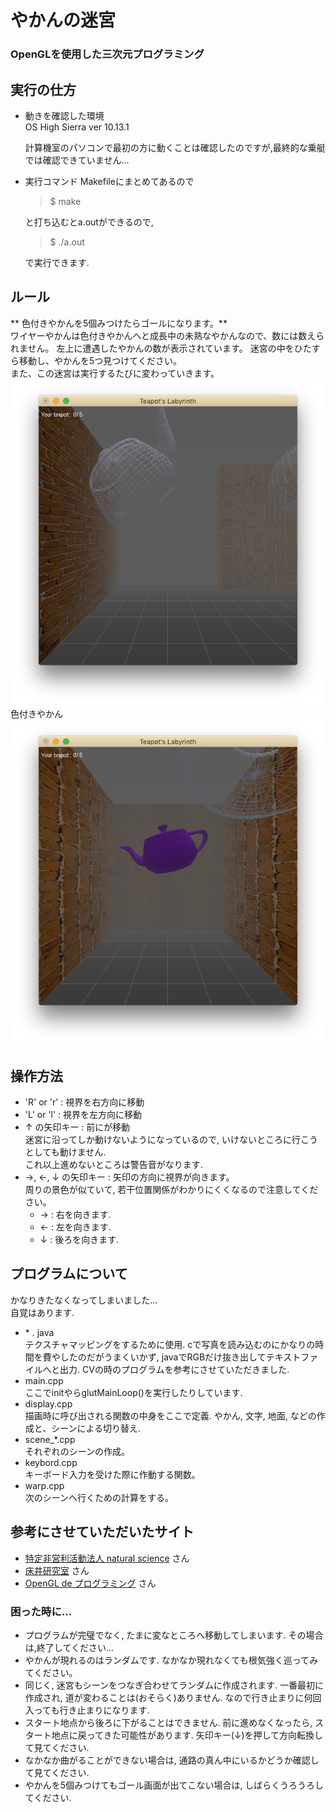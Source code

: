 
# やかんの迷宮
### OpenGLを使用した三次元プログラミング

## 実行の仕方
- 動きを確認した環境  
    OS High Sierra ver 10.13.1  

    計算機室のパソコンで最初の方に動くことは確認したのですが,最終的な乗艇では確認できていません...
- 実行コマンド
    Makefileにまとめてあるので
    > $  make

    と打ち込むとa.outができるので,
    > $  ./a.out

    で実行できます.

## ルール
** 色付きやかんを5個みつけたらゴールになります。**  
ワイヤーやかんは色付きやかんへと成長中の未熟なやかんなので、数には数えられません。
左上に遭遇したやかんの数が表示されています。
迷宮の中をひたすら移動し、やかんを5つ見つけてください。  
また、この迷宮は実行するたびに変わっていきます。  
![通路の写真](imgs/img1.png)  
色付きやかん  
![色付きやかんの写真](imgs/img2.png)


## 操作方法
- 'R' or 'r' : 視界を右方向に移動
- 'L' or 'l' : 視界を左方向に移動
- ↑ の矢印キー : 前にが移動  
  迷宮に沿ってしか動けないようになっているので, いけないところに行こうとしても動けません.  
  これ以上進めないところは警告音がなります.
- →, ←, ↓ の矢印キー : 矢印の方向に視界が向きます。  
周りの景色が似ていて, 若干位置関係がわかりにくくなるので注意してください。
  - → : 右を向きます.
  - ← : 左を向きます.
  - ↓ : 後ろを向きます.

## プログラムについて
かなりきたなくなってしまいました...  
自覚はあります.
- \* . java  
  テクスチャマッピングをするために使用. cで写真を読み込むのにかなりの時間を費やしたのだがうまくいかず, javaでRGBだけ抜き出してテキストファイルへと出力. CVの時のプログラムを参考にさせていただきました.
- main.cpp  
  ここでinitやらglutMainLoop()を実行したりしています.
- display.cpp  
  描画時に呼び出される関数の中身をここで定義.
  やかん, 文字, 地面, などの作成と、シーンによる切り替え.
- scene_*.cpp  
  それぞれのシーンの作成。
- keybord.cpp  
  キーボード入力を受けた際に作動する関数。
- warp.cpp  
  次のシーンへ行くための計算をする。

## 参考にさせていただいたサイト
  - [特定非営利活動法人 natural science](http://www.natural-science.or.jp/) さん
  - [床井研究室](http://marina.sys.wakayama-u.ac.jp/~tokoi/oglarticles.html) さん
  - [OpenGL de プログラミング](http://seesaawiki.jp/w/mikk_ni3_92/d/%a5%e1%a5%cb%a5%e5%a1%bc) さん

### 困った時に...
- プログラムが完璧でなく, たまに変なところへ移動してしまいます. その場合は,終了してください...
- やかんが現れるのはランダムです. なかなか現れなくても根気強く巡ってみてください。
- 同じく, 迷宮もシーンをつなぎ合わせてランダムに作成されます. 一番最初に作成され, 道が変わることは(おそらく)ありません. なので行き止まりに何回入っても行き止まりになります.
- スタート地点から後ろに下がることはできません. 前に進めなくなったら, スタート地点に戻ってきた可能性があります. 矢印キー(↓)を押して方向転換して見てください.
- なかなか曲がることができない場合は, 通路の真ん中にいるかどうか確認して見てください.
- やかんを5個みつけてもゴール画面が出てこない場合は, しばらくうろうろしてください.
